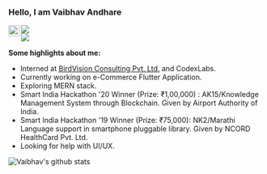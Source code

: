 ### Hello, I am Vaibhav Andhare

</a> <img align="left" alt="LinkedIn" width="22px" src="https://cdn.jsdelivr.net/npm/simple-icons@v3/icons/linkedin.svg" href="https://www.linkedin.com/in/vaibhavandhare"/>
</a>![](https://visitor-badge.glitch.me/badge?page_id=vaandhare.MyGithub)  
</a> ![](https://vaibhavandhare.com)
<br/>


**Some highlights about me:**

- Interned at [BirdVision Consulting Pvt. Ltd.](https://birdvisiontech.com/) and CodexLabs.
- Currently working on e-Commerce Flutter Application.
- Exploring MERN stack.
- Smart India Hackathon '20 Winner (Prize: ₹1,00,000) : AK15/Knowledge Management System through Blockchain. Given by Airport Authority of India.
- Smart India Hackathon '19 Winner (Prize: ₹75,000): NK2/Marathi Language support in smartphone pluggable library. Given by NCORD HealthCard Pvt. Ltd. 
- Looking for help with UI/UX.       

![Vaibhav's github stats](https://github-readme-stats.vercel.app/api?username=vaandhare&show_icons=true&hide=[%22stars%22])
